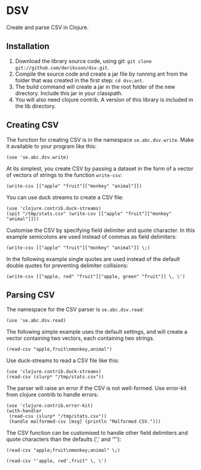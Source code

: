 # DSV

Create and parse CSV in Clojure.

## Installation

1. Download the library source code, using git: 
   `git clone git://github.com/deriksson/dsv.git`.
2. Compile the source code and create a jar file by running ant from the
   folder that was created in the first step: `cd dsv;ant`.
3. The build command will create a jar in the root folder of the new
   directory. Include this jar in your classpath.
4. You will also need clojure contrib. A version of this library is
   included in the lib directory.

## Creating CSV

The function for creating CSV is in the namespace `se.abc.dsv.write`.
Make it available to your program like this:

    (use 'se.abc.dsv.write)

At its simplest, you create CSV by passing a dataset in the form of a
vector of vectors of strings to the function `write-csv`:

    (write-csv [["apple" "fruit"]["monkey" "animal"]])

You can use duck streams to create a CSV file:

    (use 'clojure.contrib.duck-streams)
    (spit "/tmp/stats.csv" (write-csv [["apple" "fruit"]["monkey" "animal"]]))

Customise the CSV by specifying field delimiter and quote character.
In this example semicolons are used instead of commas as
field delimiters:

    (write-csv [["apple" "fruit"]["monkey" "animal"]] \;)

In the following example single quotes are used instead of the default
double quotes for preventing delimiter collisions:

    (write-csv [["apple, red" "fruit"]["apple, green" "fruit"]] \, \')

## Parsing CSV

The namespace for the CSV parser is `se.abc.dsv.read`:

    (use 'se.abc.dsv.read)

The following simple example uses the default settings, and will create
a vector containing two vectors, each containing two strings.

    (read-csv "apple,fruit\nmonkey,animal")

Use duck-streams to read a CSV file like this:

    (use 'clojure.contrib.duck-streams)
    (read-csv (slurp* "/tmp/stats.csv"))

The parser will raise an error if the CSV is not well-formed. Use 
error-kit from clojure contrib to handle errors:

    (use 'clojure.contrib.error-kit)  
    (with-handler  
     (read-csv (slurp* "/tmp/stats.csv"))  
     (handle malformed-csv [msg] (println "Malformed CSV.")))

The CSV function can be customised to handle other field delimiters
and quote characters than the defaults (',' and '"'):

    (read-csv "apple;fruit\nmonkey;animal" \;)

    (read-csv "'apple, red',fruit" \, \')
